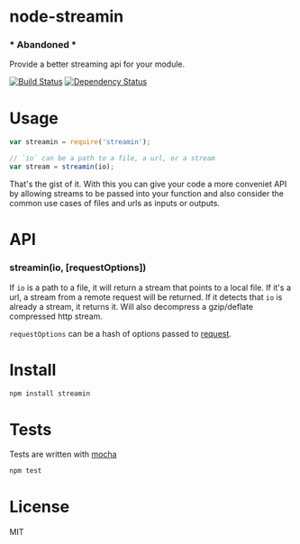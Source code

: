 # node-streamin

### * Abandoned *

Provide a better streaming api for your module.

[![Build Status](https://secure.travis-ci.org/fent/node-streamin.png)](http://travis-ci.org/fent/node-streamin) [![Dependency Status](https://gemnasium.com/fent/node-streamin.svg)](https://gemnasium.com/fent/node-streamin)

# Usage

```js
var streamin = require('streamin');

// `io` can be a path to a file, a url, or a stream
var stream = streamin(io);
```

That's the gist of it. With this you can give your code a more conveniet API by allowing streams to be passed into your function and also consider the common use cases of files and urls as inputs or outputs.


# API
### streamin(io, [requestOptions])

If `io` is a path to a file, it will return a stream that points to a local file. If it's a url, a stream from a remote request will be returned. If it detects that `io` is already a stream, it returns it. Will also decompress a gzip/deflate compressed http stream.

`requestOptions` can be a hash of options passed to [request](https://github.com/mikeal/request).


# Install

    npm install streamin


# Tests
Tests are written with [mocha](http://visionmedia.github.com/mocha/)

```bash
npm test
```

# License
MIT
